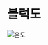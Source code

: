 # 블럭도
![온도](https://user-images.githubusercontent.com/105426580/174710459-24a59c31-a4d6-4b8e-b695-5b9a26202a88.PNG)
